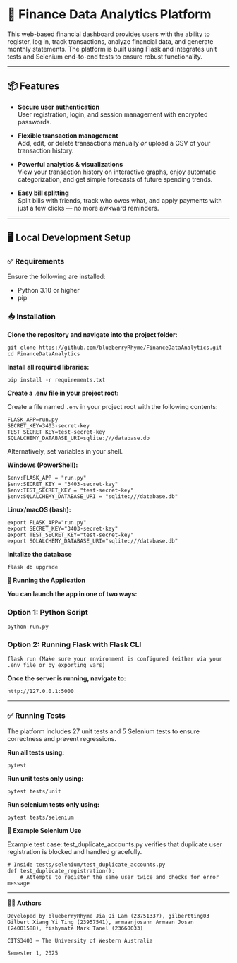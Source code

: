 # 💸 Finance Data Analytics Platform

This web-based financial dashboard provides users with the ability to register, log in, track transactions, analyze financial data, and generate monthly statements. The platform is built using Flask and integrates unit tests and Selenium end-to-end tests to ensure robust functionality.

---

## 📦 Features

- **Secure user authentication**  
  User registration, login, and session management with encrypted passwords.  

- **Flexible transaction management**  
  Add, edit, or delete transactions manually _or_ upload a CSV of your transaction history.  

- **Powerful analytics & visualizations**  
  View your transaction history on interactive graphs, enjoy automatic categorization, and get simple forecasts of future spending trends.  

- **Easy bill splitting**  
  Split bills with friends, track who owes what, and apply payments with just a few clicks — no more awkward reminders.

---


## 🖥️ Local Development Setup

### ✅ Requirements

Ensure the following are installed:
- Python 3.10 or higher
- pip

### 📥 Installation

**Clone the repository and navigate into the project folder:**

```
git clone https://github.com/blueberryRhyme/FinanceDataAnalytics.git
cd FinanceDataAnalytics
```

**Install all required libraries:**

```
pip install -r requirements.txt
```

**Create a .env file in your project root:**

Create a file named `.env` in your project root with the following contents:

```
FLASK_APP=run.py
SECRET_KEY=3403-secret-key
TEST_SECRET_KEY=test-secret-key
SQLALCHEMY_DATABASE_URI=sqlite:///database.db
```

Alternatively, set variables in your shell.

**Windows (PowerShell):**
```
$env:FLASK_APP = "run.py"
$env:SECRET_KEY = "3403-secret-key"
$env:TEST_SECRET_KEY = "test-secret-key"
$env:SQLALCHEMY_DATABASE_URI = "sqlite:///database.db"
```

**Linux/macOS (bash):**

```
export FLASK_APP="run.py"
export SECRET_KEY="3403-secret-key"
export TEST_SECRET_KEY="test-secret-key"
export SQLALCHEMY_DATABASE_URI="sqlite:///database.db"

```

**Initalize the database**

```
flask db upgrade
```

**🚀 Running the Application**

**You can launch the app in one of two ways:**


### Option 1: Python Script

```
python run.py
```

### Option 2: Running Flask with Flask CLI

```
flask run (Make sure your environment is configured (either via your .env file or by exporting vars)
```

**Once the server is running, navigate to:**

```
http://127.0.0.1:5000
```

---

### ✅ Running Tests

The platform includes 27 unit tests and 5 Selenium tests to ensure correctness and prevent regressions.

**Run all tests using:**

```
pytest
```

**Run unit tests only using:**

```
pytest tests/unit
```

**Run selenium tests only using:**

```
pytest tests/selenium
```


**🧪 Example Selenium Use**

Example test case: test_duplicate_accounts.py verifies that duplicate user registration is blocked and handled gracefully.

```
# Inside tests/selenium/test_duplicate_accounts.py
def test_duplicate_registration():
    # Attempts to register the same user twice and checks for error message
```

---

**👨‍💻 Authors**

```
Developed by blueberryRhyme Jia Qi Lam (23751337), gilbertting03 Gilbert Xiang Yi Ting (23957541), armaanjosann Armaan Josan (24001588), fishymate Mark Tanel (23660033)

CITS3403 — The University of Western Australia

Semester 1, 2025
```
